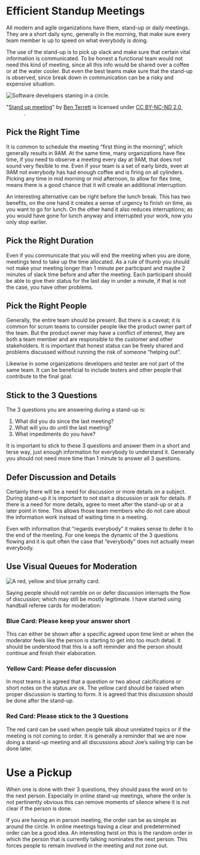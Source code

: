 
# Efficient Standup Meetings

All modern and agile organizations have them, stand-up or daily meetings. They
are a short daily sync, generally in the morning, that make sure every team
member is up to speed on what everybody is doing.

The use of the stand-up is to pick up slack and make sure that certain vital
information is communicated. To be honest a functional team would not need this
kind of meeting, since all this info would be shared over a coffee or at the
water cooler. But even the best teams make sure that the stand-up is observed,
since break down in communication can be a risky and expensive situation.

<img src="/media/2022-08/standup.jpg" class="img-responsive" alt="Software developers staning in a circle.">

<p class="attribution">"<a target="_blank" rel="noopener noreferrer" href="https://www.flickr.com/photos/93801304@N00/6762349663">Stand up meeting</a>" by <a target="_blank" rel="noopener noreferrer" href="https://www.flickr.com/photos/93801304@N00">Ben Terrett</a> is licensed under <a target="_blank" rel="noopener noreferrer" href="https://creativecommons.org/licenses/by-nc-nd/2.0/?ref=openverse">CC BY-NC-ND 2.0 <img src="https://mirrors.creativecommons.org/presskit/icons/cc.svg" style="height: 1em; margin-right: 0.125em; display: inline;"></img><img src="https://mirrors.creativecommons.org/presskit/icons/by.svg" style="height: 1em; margin-right: 0.125em; display: inline;"></img><img src="https://mirrors.creativecommons.org/presskit/icons/nc.svg" style="height: 1em; margin-right: 0.125em; display: inline;"></img><img src="https://mirrors.creativecommons.org/presskit/icons/nd.svg" style="height: 1em; margin-right: 0.125em; display: inline;"></img></a>. </p>

<!--more-->

## Pick the Right Time

It is common to schedule the meeting “first thing in the morning”, which
generally results in 9AM. At the same time, many organizations have flex time,
if you need to observe a meeting every day at 9AM, that does not sound very
flexible to me. Even if your team is a set of early birds, even at 9AM not
everybody has had enough coffee and is firing on all cylinders. Picking any
time in mid morning or mid afternoon, to allow for flex time, means there is
a good chance that it will create an additional interruption.

An interesting alternative can be right before the lunch break. This has two
benefits, on the one hand it creates a sense of urgency to finish on time, as
you want to go for lunch. On the other hand it also reduces interruptions; as
you would have gone for lunch anyway and interrupted your work, now you only
stop earlier.

## Pick the Right Duration

Even if you communicate that you will end the meeting when you are done,
meetings tend to take up the time allocated. As a rule of thumb you should
not make your meeting longer than 1 minute per participant and maybe 2 minutes
of slack time before and after the meeting. Each participant should be able to
give their status for the last day in under a minute, if that is not the case,
you have other problems.

## Pick the Right People

Generally, the entire team should be present. But there is a caveat; it is
common for scrum  teams to consider people like the product owner part of the
team. But the product owner may have a conflict of interest, they are both a team
member and are responsible to the customer and other stakeholders. It is
important that honest status can be freely shared and problems discussed
without running the risk of someone “helping out”.

Likewise in some organizations developers and tester are not part of the same
team. It can be beneficial to include testers and other people that contribute
to the final goal.

## Stick to the 3 Questions

The 3 questions you are answering during a stand-up is:

1. What did you do since the last meeting?
2. What will you do until the last meeting?
3. What impediments do you have?

It is important to stick to these 3 questions and answer them in a short and
terse way, just enough information for everybody to understand it. Generally
you should not need more time than 1 minute to answer all 3 questions.

## Defer Discussion and Details

Certainly there will be a need for discussion or more details on a subject.
During stand-up it is important to not start a discussion or ask for details.
If there is a need for more details, agree to meet after the stand-up or at a
later point in time. This allows those team members who do not care about the
information work instead of waiting time in a meeting.

Even with information that “regards everybody” it makes sense to defer it to
the end of the meeting. For one keeps the dynamic of the 3 questions flowing
and it is quit often the case that “everybody” does not actually mean everybody.

## Use Visual Queues for Moderation

<img src="/media/2022-08/handball-cards.jpg" class="img-responsive" alt="A red, yellow and blue prnalty card.">

Saying people should not ramble on or defer discussion interrupts the flow of
discussion; which may still be mostly legitimate. I have started using handball
referee cards for moderation:

### Blue Card: Please keep your answer short

This can either be shown after a specific agreed upon time limit or when the
moderator feels like the person is starting to get into too much detail. It
should be understood that this is a soft reminder and the person should continue
and finish their elaboration.

### Yellow Card: Please defer discussion

In most teams it is agreed that a question or two about calcifications or short
notes on the status are ok. The yellow card should be raised when proper
discussion is starting to form. It is agreed that this discussion should be
done after the stand-up.

### Red Card: Please stick to the 3 Questions

The red card can be used when people talk about unrelated topics or if the
meeting is not coming to order. It is generally a reminder that we are now
doing a stand-up meeting and all discussions about Joe’s sailing trip can be
done later.

# Use a Pickup

When one is done with their 3 questions, they should pass the word on to the
next person. Especially in online stand-up meetings, where the order is not
pertinently obvious this can remove moments of silence where it is not clear if
the person is done.

If you are having an in person meeting, the order can be as simple as around
the circle. In online meetings having a clear and predetermined order can be a
good idea. An interesting twist on this is the random order in which the person
that is currently talking nominates the next person. This forces people to
remain involved in the meeting and not zone out.

